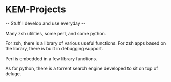 # KEM-Projects
-- Stuff I develop and use everyday --

Many zsh utilities, some perl, and some python.

For zsh, there is a library of various useful functions.
For zsh apps based on the library, there is built in debugging support.

Perl is embedded in a few library functions.

As for python, there is a torrent search engine developed to sit on top of deluge.

